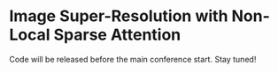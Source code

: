 # Image Super-Resolution with Non-Local Sparse Attention

Code will be released before the main conference start. Stay tuned!
